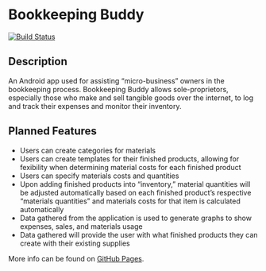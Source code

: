 # Bookkeeping Buddy
[![Build Status](https://travis-ci.org/cpe305Spring17/spring2017-project-nlcortez.svg?branch=master)](https://travis-ci.org/cpe305Spring17/spring2017-project-nlcortez)
## Description
An Android app used for assisting “micro-business” owners in the bookkeeping process. Bookkeeping Buddy allows sole-proprietors, especially those who make and sell tangible goods over the internet, to log and track their expenses and monitor their inventory. 

## Planned Features 
- Users can create categories for materials 
- Users can create templates for their finished products, allowing for fexibility when determining material costs for each finished product
- Users can specify materials costs and quantities
- Upon adding finished products into “inventory,” material quantities will be adjusted automatically based on each finished product’s respective “materials quantities” and materials costs for that item is calculated automatically 
- Data gathered from the application is used to generate graphs to show expenses, sales, and materials usage
- Data gathered will provide the user with what finished products they can create with their existing supplies 

More info can be found on [GitHub Pages](https://cpe305spring17.github.io/spring2017-project-nlcortez/).
